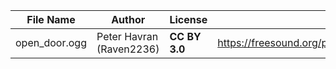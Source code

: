 | File Name        | Author   | License   | Link                            |
|------------------|----------|-----------|---------------------------------|
| open_door.ogg | Peter Havran (Raven2236) | **CC BY 3.0** | https://freesound.org/people/MaxDemianAGL/sounds/183603/ |